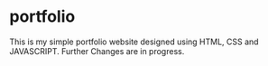 # portfolio
This is my simple portfolio website designed using HTML, CSS and JAVASCRIPT.
Further Changes are in progress.
